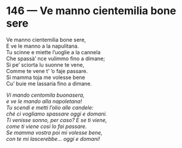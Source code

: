 # 146 — Ve manno cientemilia bone sere

Ve manno cientemilia bone sere,  
E ve le manno a la napulitana.  
Tu scinne e miette l’uoglie a la cannela  
Che spassà’ nce vulimmo fino a dimane;  
Si pe’ sciorta lu suonne te vene,  
Comme te vene t’ ’o faje passare.  
Si mamma toja me volesse bene  
Cu’ buie me lassaria fino a dimane.

_Vi mando centomila buonasera,  
e ve le mando alla napoletana!  
Tu scendi e metti l’olio alle candele:  
ché ci vogliamo spassare oggi e domani.  
Ti venisse sonno, per caso? E se ti viene,  
come ti viene così lo fai passare.  
Se mamma vostra poi mi volesse bene,  
con te mi lascerebbe... oggi e domani!_


